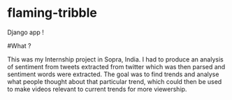 # flaming-tribble
Django app !

#What ?

This was my Internship project in Sopra, India. I had to produce an analysis of sentiment from tweets extracted from twitter which was then parsed and sentiment words were extracted. The goal was to find trends and analyse what people thought about that particular trend, which could then be used to make videos relevant to current trends for more viewership.
